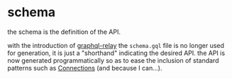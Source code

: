 # schema
the schema is the definition of the API.

with the introduction of [graphql-relay](https://github.com/graphql/graphql-relay-js)
the ```schema.gql``` file is no longer used for generation, it is just a "shorthand"
indicating the desired API. the API is now generated programmatically so as to ease
the inclusion of standard patterns such as [Connections](https://relay.dev/graphql/connections.htm) (and because I can...).
